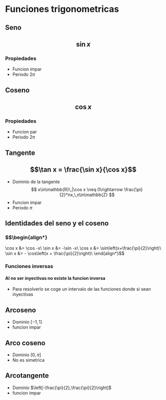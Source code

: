# Funciones trigonometricas

## Seno
## $$\sin{x}$$
### Propiedades
- Funcion impar
- Periodo $2\pi$

## Coseno
## $$\cos{x}$$
### Propiedades
- Funcion par
- Periodo $2\pi$

## Tangente
## $$\tan x = \frac{\sin x}{\cos x}$$
- Dominio de la tangente $$
x\in\mathbb{R}\,|\cos x \neq
0\rightarrow \frac{\pi}{2}*nx,\,n\in\mathbb{Z}
$$
- Funcion impar
- Periodo $\pi$

## Identidades del seno y el coseno
### $$\begin{align*}
\cos x &= \cos -x\\
\sin x &= -\sin -x\\
\cos x &= \sin\left(x+\frac{\pi}{2}\right)\\
\sin x &= - \cos\left(x + \frac{\pi}{2}\right)\\
\end{align*}$$



### Funciones inversas
#### Al no ser inyectivas no existe la funcion inversa
- Para resolverlo se coge un intervalo de las funciones donde si sean inyectivas

## Arcoseno
- Dominio $[-1, 1]$
- funcion impar
## Arco coseno
- Dominio $[0, \pi]$
- No es simetrica
## Arcotangente
- Dominio $\left[-\frac{\pi}{2},\frac{\pi}{2}\right]$
- funcion impar
